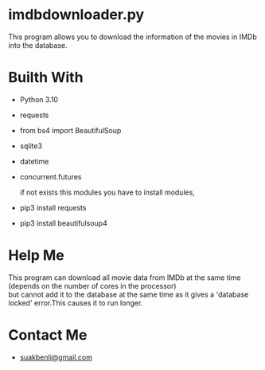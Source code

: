 # imdbdownloader.py
This program allows you to download the information of the movies in IMDb into the database.

# Builth With
- Python 3.10 
- requests
- from bs4 import BeautifulSoup
- sqlite3
- datetime
- concurrent.futures

  if not exists this modules you have to install modules,
- pip3 install requests
- pip3 install beautifulsoup4
# Help Me
This program can download all movie data from IMDb at the same time (depends on the number of cores in the processor) \
but cannot add it to the database at the same time as it gives a 'database locked' error.This causes it to run longer. 
# Contact Me
- suakbenli@gmail.com
